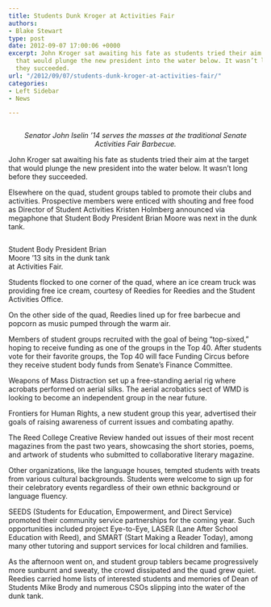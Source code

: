 ```yaml
---
title: Students Dunk Kroger at Activities Fair
authors:
- Blake Stewart
type: post
date: 2012-09-07 17:00:06 +0000
excerpt: John Kroger sat awaiting his fate as students tried their aim at the target
  that would plunge the new president into the water below. It wasn’t long before
  they succeeded.
url: "/2012/09/07/students-dunk-kroger-at-activities-fair/"
categories:
- Left Sidebar
- News

---
```

<a href="http://www.reedquest.org/2012/09/students-dunk-kroger-at-activities-fair/john_slider/" rel="attachment wp-att-1568"><img class="alignnone size-full wp-image-1568" title="john iselin" src="https://i2.wp.com/www.reedquest.org/wp-content/uploads/2012/09/john_slider.jpg?resize=770%2C430" alt="" data-recalc-dims="1" /></a>

<p style="text-align: center;">
  <em>Senator John Iselin &#8217;14 serves the masses at the traditional Senate Activities Fair Barbecue.</em>
</p>

John Kroger sat awaiting his fate as students tried their aim at the target that would plunge the new president into the water below. It wasn’t long before they succeeded.

Elsewhere on the quad, student groups tabled to promote their clubs and activities. Prospective members were enticed with shouting and free food as Director of Student Activities Kristen Holmberg announced via megaphone that Student Body President Brian Moore was next in the dunk tank.

<div id="attachment_1560" style="width: 210px" class="wp-caption alignright">
  <a href="http://www.reedquest.org/2012/09/students-dunk-kroger-at-activities-fair/r1025132/" rel="attachment wp-att-1560"><img class="size-medium wp-image-1560" title="brian" src="https://i0.wp.com/www.reedquest.org/wp-content/uploads/2012/09/R1025132-200x300.jpg?resize=200%2C300" alt="" data-recalc-dims="1" /></a>
  
  <p class="wp-caption-text">
    Student Body President Brian Moore &#8217;13 sits in the dunk tank at Activities Fair.
  </p>
</div>

Students flocked to one corner of the quad, where an ice cream truck was providing free ice cream, courtesy of Reedies for Reedies and the Student Activities Office.

On the other side of the quad, Reedies lined up for free barbecue and popcorn as music pumped through the warm air.

Members of student groups recruited with the goal of being “top-sixed,” hoping to receive funding as one of the groups in the Top 40. After students vote for their favorite groups, the Top 40 will face Funding Circus before they receive student body funds from Senate’s Finance Committee.

Weapons of Mass Distraction set up a free-standing aerial rig where acrobats performed on aerial silks. The aerial acrobatics sect of WMD is looking to become an independent group in the near future.

Frontiers for Human Rights, a new student group this year, advertised their goals of raising awareness of current issues and combating apathy.

The Reed College Creative Review handed out issues of their most recent magazines from the past two years, showcasing the short stories, poems, and artwork of students who submitted to collaborative literary magazine.

Other organizations, like the language houses, tempted students with treats from various cultural backgrounds. Students were welcome to sign up for their celebratory events regardless of their own ethnic background or language fluency.

SEEDS (Students for Education, Empowerment, and Direct Service) promoted their community service partnerships for the coming year. Such opportunities included project Eye-to-Eye, LASER (Lane After School Education with Reed), and SMART (Start Making a Reader Today), among many other tutoring and support services for local children and families.

As the afternoon went on, and student group tablers became progressively more sunburnt and sweaty, the crowd dissipated and the quad grew quiet. Reedies carried home lists of interested students and memories of Dean of Students Mike Brody and numerous CSOs slipping into the water of the dunk tank.